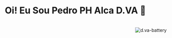 <h1>Oi! Eu Sou Pedro PH Alca D.VA 👋</h1>
<!--
**pedrophalcadva/pedrophalcadva** is a ✨ _special_ ✨ repository because its `README.md` (this file) appears on your GitHub profile.

Here are some ideas to get you started:

- 🔭 I’m currently working on ...
- 🌱 I’m currently learning ...
- 👯 I’m looking to collaborate on ...
- 🤔 I’m looking for help with ...
- 💬 Ask me about ...
- 📫 How to reach me: ...
- 😄 Pronouns: ...
- ⚡ Fun fact: ...
-->
<div>
  <a href="https://github.com/pedrophalcadva">
  <img height="180em" src="https://github-readme-stats.vercel.app/api?username=pedrophalcadva&show_icons=true&theme=dracula&include_all_commits=true&count_private="true"/>
  <!--<img height="180em" src="https://github-readme-stats.vercel.app/api/top-langs/username?=pedrophalcadva&layout=compact&langs_count=16&theme=dracula"/>-->
</div>
<div style="display: inline_block"><br>
  <img align="right" alt="d.va-battery" src="https://i.pinimg.com/originals/0e/1e/58/0e1e5820f61bdf82afa88d2bc5e53d37.gif"></img>
</div>
